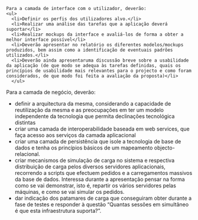 <!DOCTYPE html>
<html>
  <body>
  
    Para a camada de interface com o utilizador, deverão:
    <ul>
      <li>Definir os perfis dos utilizadores alvo.</li>
      <li>Realizar uma análise das tarefas que a aplicação deverá suportar</li>
      <li>Realizar mockups da interface e avaliá-los de forma a obter a melhor interface possível</li>
      <li>Deverão apresentar no relatório os diferentes modelos/mockups produzidos, bem assim como a identificação de eventuais padrões utilizados.</li>
      <li>Deverão ainda apresentaruma discussão breve sobre a usabilidade da aplicação (de que modo se adequa às tarefas definidas, quais os princípios de usabilidade mais relevantes para o projecto e como foram considerados, de que modo foi feita a avaliação da proposta)</li>
      </ul>
      
  Para a camada de negócio, deverão:
      <ul>
        <li>definir a arquitectura da mesma, considerando a capacidade de reutilização da mesma e as preocupações em ter um modelo independente da tecnologia que permita declinações tecnológica distintas</li>
        <li>criar uma camada de interoperabilidade baseada em web services, que faça acesso aos serviços da camada aplicacional</li>
        <li>criar uma camada de persistência que isole a tecnologia de base de dados e tenha os princípios básicos de um mapeamento objecto-relacional.</li>
        <li>criar mecanismos de simulação de carga no sistema e respectiva distribuição de carga pelos diversos servidores aplicacionais, recorrendo a scripts que efectuem pedidos e a carregamentos massivos da base de dados. Interessa durante a apresentação pensar na forma como se vai demonstrar, isto é, repartir os vários servidores pelas máquinas, e como se vai simular os pedidos.</li>
        <li>dar indicação dos patamares de carga que conseguiram obter durante a fase de testes e responder à questão “Quantas sessões em simultâneo é que esta infraestrutura suporta?”.</li>
      </ul>
  </body>
</html>
